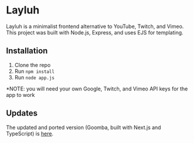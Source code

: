 # Layluh

Layluh is a minimalist frontend alternative to YouTube, Twitch, and Vimeo. This project was built with Node.js, Express, and uses EJS for templating.  

## Installation

1. Clone the repo  
2. Run `npm install`  
3. Run `node app.js`  

*NOTE: you will need your own Google, Twitch, and Vimeo API keys for the app to work

## Updates
The updated and ported version (Goomba, built with Next.js and TypeScript) is [here](https://github.com/gguev/goomba-v2). 
